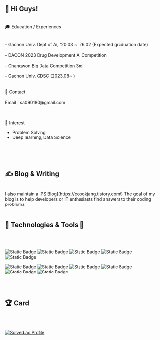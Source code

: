 👋 Hi Guys!
----------------------------
<br/>
🎓 Education / Experiences
<br/>
<br/>
<br/>
- Gachon Univ. Dept of Ai, '20.03 ~ '26.02 (Expected graduation date)
<br/>
<br/>
- DACON 2023 Drug Development AI Competition
<br/>
<br/>
- Changwon Big Data Competition 3rd
<br/>
<br/>
- Gachon Univ. GDSC (2023.08~ )
<br/>
<br/>
<br/>
📨 Contact
<br/>
<br/>
Email | sa090180@gmail.com
<br/>
<br/>
<br/>


🎯 Interest
<br/>

- Problem Solving
- Deep learning, Data Science
<br/>
<br/>
<br/>



✍ Blog & Writing
-----------------------------------------------

<br/>
I also maintain a [PS Blog](https://cobokjang.tistory.com/) The goal of my blog is to help developers or IT enthusiasts find answers to their coding problems.
<br/>
<br/>



🔧 Technologies & Tools 🔧
-----------------------------------------------
<br/>
<br/>




![Static Badge](https://img.shields.io/badge/Python-%233776AB?style=round&logo=Python&logoColor=white)
![Static Badge](https://img.shields.io/badge/Tensorflow-%23FF6F00%20?style=round&logo=Tensorflow&logoColor=white)
![Static Badge](https://img.shields.io/badge/Pytorch-%23EE4C2C?style=round&logo=Pytorch&logoColor=white)
![Static Badge](https://img.shields.io/badge/Javascript-%23F7DF1E?style=round&logo=JavaScript&logoColor=white)
![Static Badge](https://img.shields.io/badge/Springboot-%236DB33F?style=round&logo=Springboot&logoColor=white)


![Static Badge](https://img.shields.io/badge/C-%23A8B9CC?style=round&logo=C&logoColor=white)
![Static Badge](https://img.shields.io/badge/CSS-%231572B6?style=round&logo=Css3&logoColor=white)
![Static Badge](https://img.shields.io/badge/HTML5-%23E34F26?style=round&logo=HTML5&logoColor=white)
![Static Badge](https://img.shields.io/badge/MYSQL-%234479A1?style=round&logo=MYSQL&logoColor=white)
![Static Badge](https://img.shields.io/badge/Notion-%23000000?style=round&logo=Notion&logoColor=white)
![Static Badge](https://img.shields.io/badge/github-%23181717?style=round&logo=github&logoColor=white)

<br/>
<br/>

🏆 Card
----------------------------------------------
<br/>
<br/>


[![Solved.ac Profile](http://mazassumnida.wtf/api/v2/generate_badge?boj=sa090180)](https://solved.ac/profile/sa090180)

